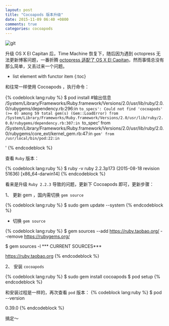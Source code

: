 ```yaml
---
layout: post
title: "Cocoapods 版本升级"
date: 2015-11-09 06:40 +0800
comments: true
categories: cocoapods
---
```


![git](http://7xob7d.com1.z0.glb.clouddn.com/cocoapods.png)

升级 OS X El Capitan 后，Time Machine 恢复下，随后因为遇到 octopress 无法更新博客问题，一番折腾 [octopress 适配了 OS X El Capitan](http://www.jianshu.com/p/ce5eff554279)，然而事情总没有那么简单，又丢过来一个问题。

* list element with functor item
{:toc}

和往常一样使用 Cocoapods ，执行命令：

{% codeblock lang:ruby %}
 $ pod install
 #输出信息
/System/Library/Frameworks/Ruby.framework/Versions/2.0/usr/lib/ruby/2.0.0/rubygems/dependency.rb:296:in `to_specs': Could not find 'cocoapods' (>= 0) among 59 total gem(s) (Gem::LoadError)
	from /System/Library/Frameworks/Ruby.framework/Versions/2.0/usr/lib/ruby/2.0.0/rubygems/dependency.rb:307:in `to_spec'
	from /System/Library/Frameworks/Ruby.framework/Versions/2.0/usr/lib/ruby/2.0.0/rubygems/core_ext/kernel_gem.rb:47:in `gem'
	from /usr/local/bin/pod:22:in `<main>'
{% endcodeblock %}

<!-- more -->

查看 `Ruby` 版本：

{% codeblock lang:ruby %}
 $ ruby -v
 ruby 2.2.3p173 (2015-08-18 revision 51636) [x86_64-darwin14]
{% endcodeblock %}

看来是升级 `Ruby 2.2.3` 导致的问题，更新下 Cocoapods 即可，更新步骤：

1、 更新 gem ，国内需切换 `gem source`

{% codeblock lang:ruby %}
 $ sudo gem update --system
{% endcodeblock %}

* 切换 `gem source`

{% codeblock lang:ruby %}
$ gem sources --add https://ruby.taobao.org/ --remove https://rubygems.org/

$ gem sources -l
*** CURRENT SOURCES***

https://ruby.taobao.org
{% endcodeblock %}

2、 安装 `cocoapods`

{% codeblock lang:ruby %}
 $ sudo gem install cocoapods
 $ pod setup
{% endcodeblock %}

和安装过程是一样的，再次查看 `pod` 版本：
{% codeblock lang:ruby %}
 $ pod --version

 0.39.0
{% endcodeblock %}

搞定～